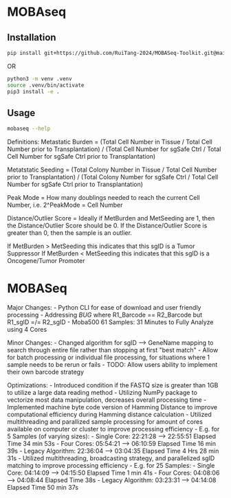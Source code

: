 # MOBAseq

## Installation

```bash
pip install git+https://github.com/RuiTang-2024/MOBASeq-Toolkit.git@main
```

OR

```bash
python3 -m venv .venv
source .venv/bin/activate
pip3 install -e .
```

## Usage

```bash
mobaseq --help
```

Definitions:
Metastatic Burden = (Total Cell Number in Tissue / Total Cell Number prior to Transplantation) / (Total Cell Number for sgSafe Ctrl / Total Cell Number for sgSafe Ctrl prior to Transplantation)

Metatstatic Seeding = (Total Colony Number in Tissue / Total Cell Number prior to Transplantation) / (Total Colony Number for sgSafe Ctrl / Total Cell Number for sgSafe Ctrl prior to Transplantation)

Peak Mode = How many doublings needed to reach the current Cell Number, i.e. 2^PeakMode = Cell Number

Distance/Outlier Score = Ideally if MetBurden and MetSeeding are 1, then the Distance/Outlier Score should be 0. If the Distance/Outlier Score is greater than 0, then the sample is an outlier.

If MetBurden > MetSeeding this indicates that this sgID is a Tumor Suppressor
If MetBurden < MetSeeding this indicates that this sgID is a Oncogene/Tumor Promoter

MOBASeq
=======
Major Changes:
    - Python CLI for ease of download and user friendly processing
    - Addressing *BUG* where R1_Barcode == R2_Barcode but R1_sgID =/= R2_sgID
    - Moba500 61 Samples: 31 Minutes to Fully Analyze using 4 Cores

Minor Changes:
    - Changed algorithm for sgID --> GeneName mapping to search through entire file rather than stopping at first "best match"
    - Allow for batch processing or individual file processing, for situations where 1 sample needs to be rerun or fails
    - TODO: Allow users ability to implement their own barcode strategy

Optimizations:
    - Introduced condition if the FASTQ size is greater than 1GB to utilize a large data reading method
    - Utilizing NumPy package to vectorize most data manipulation, decreases overall processing time
    - Implemented machine byte code version of Hamming Distance to improve computational efficiency during Hamming distance calculation
    - Utilized multithreading and parallized sample processing for amount of cores available on computer or cluster to improve processing efficiency
        - E.g. for 5 Samples (of varying sizes):
            - Single Core: 22:21:28 --> 22:55:51 Elapsed Time 34 min 53s
            - Four Cores: 05:54:21 --> 06:10:59 Elapsed Time 16 min 39s
            - Legacy Algorithm: 22:36:04 --> 03:04:35 Elapsed Time 4 Hrs 28 min 31s
    - Utilized multithreading, broadcasting strategy, and parallelized sgID matching to improve processing efficiency
        - E.g. for 25 Samples:
            - Single Core: 04:14:09 --> 04:15:50 Elapsed Time 1 min 41s
            - Four Cores: 04:08:06 --> 04:08:44 Elapsed Time 38s
            - Legacy Algorithm: 03:23:31 --> 04:14:08 Elapsed Time 50 min 37s
